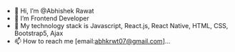 - 👋 Hi, I’m @Abhishek Rawat
- 👀 I’m Frontend Developer
- 🌱 My technology stack is Javascript, React.js, React Native, HTML, CSS, Bootstrap5, Ajax
- 📫 How to reach me [email:abhkrwt07@gmail.com]...
